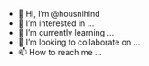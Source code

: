 - 👋 Hi, I’m @housnihind
- 👀 I’m interested in ...
- 🌱 I’m currently learning ...
- 💞️ I’m looking to collaborate on ...
- 📫 How to reach me ...

<!---
housnihind/housnihind is a ✨ special ✨ repository because its `README.md` (this file) appears on your GitHub profile.
You can click the Preview link to take a look at your changes.
--->
